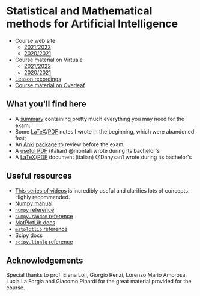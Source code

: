 # Statistical and Mathematical methods for Artificial Intelligence

- Course web site
  - [2021/2022](https://www.unibo.it/it/didattica/insegnamenti/insegnamento/2021/446599)
  - [2020/2021](https://www.unibo.it/en/teaching/course-unit-catalogue/course-unit/2020/446599)
- Course material on Virtuale
  - [2021/2022](https://virtuale.unibo.it/course/view.php?id=25811)
  - [2020/2021](https://virtuale.unibo.it/course/view.php?id=18589)
- [Lesson recordings](https://web.microsoftstream.com/user/bd703bf9-150b-46e6-ab1a-76f6bfb354b9)
- [Course material on Overleaf](https://www.overleaf.com/project/5f60c5c944a6da000183463e)

## What you'll find here
- A [summary](Review-notes.md) containing pretty much everything you may need for the exam;
- Some [LaTeX](sec5.tex)/[PDF](sec5.pdf) notes I wrote in the beginning, which were abandoned fast;
- An [Anki](https://apps.ankiweb.net) [package](Statistics%20and%20Mathematical%20Methods%20for%20AI.apkg) to review before the exam.
- A [useful PDF](other_resources/Useful%20PDF%20I%20wrote%20in%20my%20bachelors.pdf) (italian) @montali wrote during its bachelor's
- A [LaTeX](other_resources/analisi2.tex)/[PDF](other_resources/analisi2.pdf) document (italian) @Danysan1 wrote during its bachelor's

## Useful resources

- [This series of videos](https://www.youtube.com/watch?v=fNk_zzaMoSs&list=PLZHQObOWTQDPD3MizzM2xVFitgF8hE_ab) is incredibly useful and clarifies lots of concepts. Highly recommended.
- [Numpy manual](https://numpy.org/doc/stable/)
- [`numpy` reference](https://numpy.org/doc/stable/reference/index.html)
- [`numpy.random` reference](https://numpy.org/doc/stable/reference/random/)
- [MatPlotLib docs](https://matplotlib.org/contents.html)
- [`matplotlib` reference](https://matplotlib.org/api/index.html)
- [Scipy docs](https://docs.scipy.org/doc/scipy/reference/)
- [`scipy.linalg` reference](https://docs.scipy.org/doc/scipy/reference/linalg.html)

## Acknowledgements

Special thanks to prof. Elena Loli, Giorgio Renzi, Lorenzo Mario Amorosa, Lucia La Forgia and Giacomo Pinardi for the great material provided for the course.
